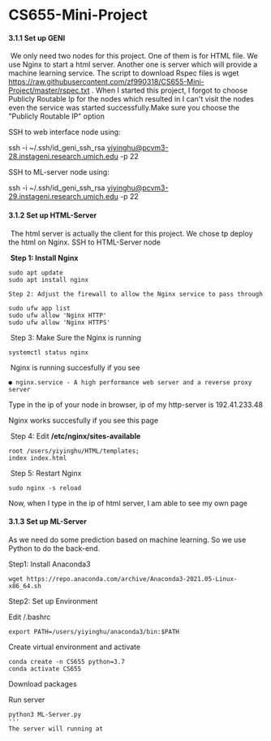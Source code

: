 # CS655-Mini-Project


#### 3.1.1 Set up GENI

​	We only need two nodes for this project. One of them is for HTML file. We use Nginx to start a html server. Another one is server which will provide a machine learning service. The script to download Rspec files is wget https://raw.githubusercontent.com/zf990318/CS655-Mini-Project/master/rspec.txt
. When I started this project, I forgot to choose Publicly Routable Ip for the nodes which resulted in I can't visit the nodes even the service was started successfully.Make sure you choose the "Publicly Routable IP" option

SSH to web interface node using:

ssh -i ~/.ssh/id_geni_ssh_rsa yiyinghu@pcvm3-28.instageni.research.umich.edu -p 22

SSH to ML-server node using:

ssh -i ~/.ssh/id_geni_ssh_rsa yiyinghu@pcvm3-29.instageni.research.umich.edu -p 22


#### 3.1.2 Set up HTML-Server

​	The html server is actually the client for this project. We chose tp deploy the html on Nginx. SSH to HTML-Server node

​	**Step 1: Install Nginx**

```
sudo apt update
sudo apt install nginx
```

 	Step 2: Adjust the firewall to allow the Nginx service to pass through

```
sudo ufw app list
sudo ufw allow 'Nginx HTTP'
sudo ufw allow 'Nginx HTTPS'
```

​	Step 3: Make Sure the Nginx is running

```
systemctl status nginx
```

​	Nginx is running succesfully if you see

```
● nginx.service - A high performance web server and a reverse proxy server
```

Type in the ip of your node in browser, ip of my http-server is 192.41.233.48

Nginx works succesfully if you see this page

​	Step 4: Edit **/etc/nginx/sites-available** 

```
root /users/yiyinghu/HTML/templates;
index index.html
```

​	Step 5: Restart Nginx

```
sudo nginx -s reload
```

Now, when I type in the ip of html server, I am able to see my own page



#### 3.1.3 Set up ML-Server

As we need do some prediction based on machine learning. So we use Python to do the back-end. 

Step1: Install Anaconda3

```
wget https://repo.anaconda.com/archive/Anaconda3-2021.05-Linux-x86_64.sh

```

Step2: Set up Environment

Edit /.bashrc

```
export PATH=/users/yiyinghu/anaconda3/bin:$PATH
```

Create virtual environment and activate 

```
conda create -n CS655 python=3.7
conda activate CS655 
```

Download packages

Run server

```
python3 ML-Server.py
'''
The server will running at 
